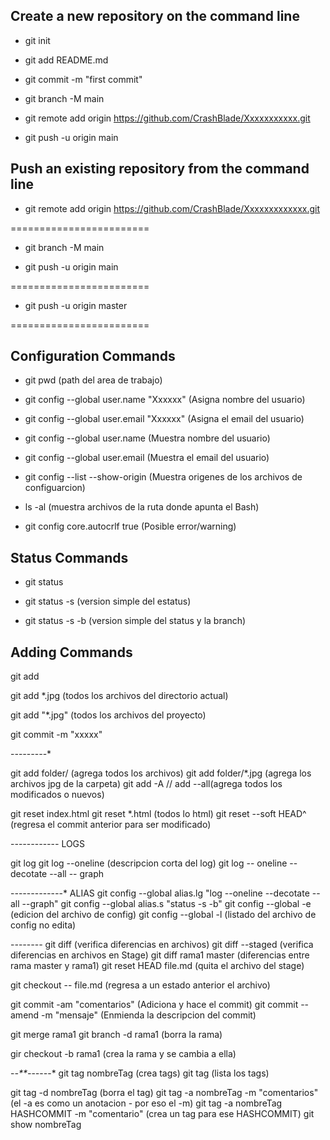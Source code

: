 ## Create a new repository on the command line

* git init

* git add README.md

* git commit -m "first commit"

* git branch -M main

* git remote add origin https://github.com/CrashBlade/Xxxxxxxxxxx.git

* git push -u origin main



## Push an existing repository from the command line

* git remote add origin https://github.com/CrashBlade/Xxxxxxxxxxxxx.git

========================

* git branch -M main

* git push -u origin main

========================

* git push -u origin master

========================

## Configuration Commands

* git pwd (path del area de trabajo)

* git config --global user.name "Xxxxxx" (Asigna nombre del usuario)

* git config --global user.email "Xxxxxx" (Asigna el email del usuario)

* git config --global user.name (Muestra nombre del usuario)

* git config --global user.email (Muestra el email del usuario)

* git config --list --show-origin (Muestra origenes de los archivos de configuarcion)

* ls -al (muestra archivos de la ruta donde apunta el Bash)

* git config core.autocrlf true (Posible error/warning)

## Status Commands

* git status

* git status -s (version simple del estatus)

* git status -s -b (version simple del status y la branch)

## Adding Commands

git add

git add *.jpg (todos los archivos del directorio actual)

git add "*.jpg" (todos los archivos del proyecto)

git commit -m "xxxxx"

-*-*-*-*-*-*-*-*-*




git add folder/ (agrega todos los archivos)
git add folder/*.jpg (agrega los archivos jpg de la carpeta)
git add -A // add --all(agrega todos los modificados o nuevos)

git reset index.html
git reset *.html (todos lo html) 
git reset --soft HEAD^ (regresa el commit anterior para ser modificado)

-*-*-*-*-*-*-*-*-*-*-*-*
LOGS

git log
git log --oneline (descripcion corta del log)
git log -- oneline --decotate --all -- graph

-*-*-*-*-*-*-*-*-*-*-*-*-*
ALIAS
git config --global alias.lg "log --oneline --decotate --all --graph"
git config --global alias.s "status -s -b"
git config --global -e (edicion del archivo de config)
git config --global -l (listado del archivo de config no edita)

-*-*-*-*-*-*-*-*
git diff (verifica diferencias en archivos)
git diff --staged (verifica diferencias en archivos en Stage)
git diff rama1 master (diferencias entre rama master y rama1)
git reset HEAD file.md (quita el archivo del stage)

git checkout -- file.md (regresa a un estado anterior el archivo)

git commit -am "comentarios" (Adiciona y hace el commit) 
git commit --amend -m "mensaje" (Enmienda la descripcion del commit)


git merge rama1
git branch -d rama1 (borra la rama) 
	
gir checkout -b rama1 (crea la rama y se cambia a ella)

-*-**-*-*-*-*-*-*
git tag nombreTag (crea tags)
git tag (lista los tags)

git tag -d nombreTag (borra el tag)
git tag -a nombreTag -m "comentarios" (el -a es como un anotacion - por eso el -m)
git tag -a nombreTag HASHCOMMIT -m "comentario" (crea un tag para ese HASHCOMMIT)
git show nombreTag 
